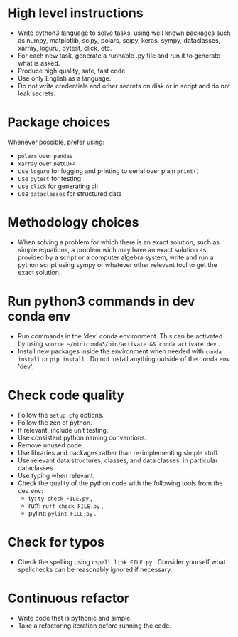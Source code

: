 # High level instructions

- Write python3 language to solve tasks, using well known packages such as numpy, matplotlib, scipy, polars, scipy, keras, sympy, dataclasses, xarray, loguru, pytest, click, etc.
- For each new task, generate a runnable .py file and run it to generate what is asked.
- Produce high quality, safe, fast code.
- Use only English as a language.
- Do not write credentials and other secrets on disk or in script and do not leak secrets.

# Package choices

Whenever possible, prefer using:
  - `polars` over `pandas`
  - `xarray` over `netCDF4`
  - use `loguru` for logging and printing to serial over plain `print()`
  - use `pytest` for testing
  - use `click` for generating cli
  - use `dataclasses` for structured data

# Methodology choices

- When solving a problem for which there is an exact solution, such as simple equations, a problem wich may have an exact solution as provided by a script or a computer algebra system, write and run a python script using sympy or whatever other relevant tool to get the exact solution.

# Run python3 commands in dev conda env

- Run commands in the 'dev' conda environment. This can be activated by using `source ~/miniconda3/bin/activate && conda activate dev` .
- Install new packages inside the environment when needed with `conda install` or `pip install` . Do not install anything outside of the conda env 'dev'.

# Check code quality

- Follow the `setup.cfg` options.
- Follow the zen of python.
- If relevant, include unit testing.
- Use consistent python naming conventions.
- Remove unused code.
- Use libraries and packages rather than re-implementing simple stuff.
- Use relevant data structures, classes, and data classes, in particular dataclasses.
- Use typing when relevant.
- Check the quality of the python code with the following tools from the dev env:
  - ty: `ty check FILE.py` ,
  - ruff: `ruff check FILE.py` ,
  - pylint: `pylint FILE.py` .

# Check for typos

- Check the spelling using `cspell link FILE.py` . Consider yourself what spellchecks can be reasonably ignored if necessary.

# Continuous refactor

- Write code that is pythonic and simple.
- Take a refactoring iteration before running the code.

